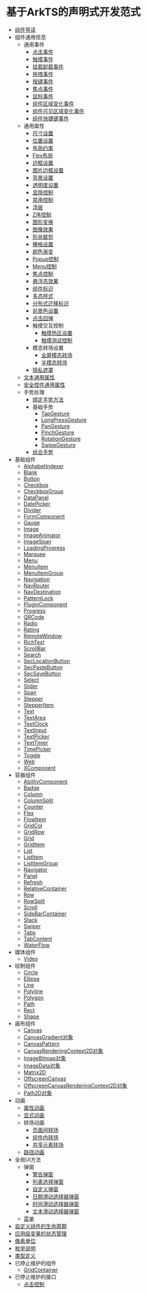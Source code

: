# 基于ArkTS的声明式开发范式

- [组件导读](ts-components-summary.md)
- 组件通用信息
  - 通用事件
    - [点击事件](ts-universal-events-click.md)
    - [触摸事件](ts-universal-events-touch.md)
    - [挂载卸载事件](ts-universal-events-show-hide.md)
    - [拖拽事件](ts-universal-events-drag-drop.md)
    - [按键事件](ts-universal-events-key.md)
    - [焦点事件](ts-universal-focus-event.md)
    - [鼠标事件](ts-universal-mouse-key.md)
    - [组件区域变化事件](ts-universal-component-area-change-event.md)
    - [组件可见区域变化事件](ts-universal-component-visible-area-change-event.md)
    - [组件快捷键事件](ts-universal-events-keyboardshortcut.md)
  - 通用属性
    - [尺寸设置](ts-universal-attributes-size.md)
    - [位置设置](ts-universal-attributes-location.md)
    - [布局约束](ts-universal-attributes-layout-constraints.md)
    - [Flex布局](ts-universal-attributes-flex-layout.md)
    - [边框设置](ts-universal-attributes-border.md)
    - [图片边框设置](ts-universal-attributes-border-image.md)
    - [背景设置](ts-universal-attributes-background.md)
    - [透明度设置](ts-universal-attributes-opacity.md)
    - [显隐控制](ts-universal-attributes-visibility.md)
    - [禁用控制](ts-universal-attributes-enable.md)
    - [浮层](ts-universal-attributes-overlay.md)
    - [Z序控制](ts-universal-attributes-z-order.md)
    - [图形变换](ts-universal-attributes-transformation.md)
    - [图像效果](ts-universal-attributes-image-effect.md)
    - [形状裁剪](ts-universal-attributes-sharp-clipping.md)
    - [栅格设置](ts-universal-attributes-grid.md)
    - [颜色渐变](ts-universal-attributes-gradient-color.md)
    - [Popup控制](ts-universal-attributes-popup.md)
    - [Menu控制](ts-universal-attributes-menu.md)
    - [焦点控制](ts-universal-attributes-focus.md)
    - [悬浮态效果](ts-universal-attributes-hover-effect.md)
    - [组件标识](ts-universal-attributes-component-id.md)
    - [多态样式](ts-universal-attributes-polymorphic-style.md)
    - [分布式迁移标识](ts-universal-attributes-restoreId.md)
    - [前景色设置](ts-universal-attributes-foreground-color.md)
    - [点击回弹](ts-universal-attributes-click-effect.md)
    - 触摸交互控制
      - [触摸热区设置](ts-universal-attributes-touch-target.md)
      - [触摸测试控制](ts-universal-attributes-hit-test-behavior.md)
    - 模态转场设置
      - [全屏模态转场](ts-universal-attributes-modal-transition.md)
      - [半模态转场](ts-universal-attributes-sheet-transition.md)
    - [隐私遮罩](ts-universal-attributes-obscured.md)
  - [文本通用属性](ts-universal-attributes-text-style.md)
  - [安全控件通用属性](ts-universal-attributes-securitycomponent.md)
  - 手势处理
    - [绑定手势方法](ts-gesture-settings.md)
    - 基础手势
      - [TapGesture](ts-basic-gestures-tapgesture.md)
      - [LongPressGesture](ts-basic-gestures-longpressgesture.md)
      - [PanGesture](ts-basic-gestures-pangesture.md)
      - [PinchGesture](ts-basic-gestures-pinchgesture.md)
      - [RotationGesture](ts-basic-gestures-rotationgesture.md)
      - [SwipeGesture](ts-basic-gestures-swipegesture.md)
    - [组合手势](ts-combined-gestures.md)
- 基础组件
  - [AlphabetIndexer](ts-container-alphabet-indexer.md)
  - [Blank](ts-basic-components-blank.md)
  - [Button](ts-basic-components-button.md)
  - [Checkbox](ts-basic-components-checkbox.md)
  - [CheckboxGroup](ts-basic-components-checkboxgroup.md)
  - [DataPanel](ts-basic-components-datapanel.md)
  - [DatePicker](ts-basic-components-datepicker.md)
  - [Divider](ts-basic-components-divider.md)
  - [FormComponent](ts-basic-components-formcomponent.md)
  - [Gauge](ts-basic-components-gauge.md)
  - [Image](ts-basic-components-image.md)
  - [ImageAnimator](ts-basic-components-imageanimator.md)
  - [ImageSpan](ts-basic-components-imagespan.md)
  - [LoadingProgress](ts-basic-components-loadingprogress.md)
  - [Marquee](ts-basic-components-marquee.md)
  - [Menu](ts-basic-components-menu.md)
  - [MenuItem](ts-basic-components-menuitem.md)
  - [MenuItemGroup](ts-basic-components-menuitemgroup.md)
  - [Navigation](ts-basic-components-navigation.md)
  - [NavRouter](ts-basic-components-navrouter.md)
  - [NavDestination](ts-basic-components-navdestination.md)
  - [PatternLock](ts-basic-components-patternlock.md)
  - [PluginComponent](ts-basic-components-plugincomponent.md)
  - [Progress](ts-basic-components-progress.md)
  - [QRCode](ts-basic-components-qrcode.md)
  - [Radio](ts-basic-components-radio.md)
  - [Rating](ts-basic-components-rating.md)
  - [RemoteWindow](ts-basic-components-remotewindow.md)
  - [RichText](ts-basic-components-richtext.md)
  - [ScrollBar](ts-basic-components-scrollbar.md)
  - [Search](ts-basic-components-search.md)
  - [SecLocationButton](ts-basic-components-seclocationbutton.md)
  - [SecPasteButton](ts-basic-components-secpastebutton.md)
  - [SecSaveButton](ts-basic-components-secsavebutton.md)
  - [Select](ts-basic-components-select.md)
  - [Slider](ts-basic-components-slider.md)
  - [Span](ts-basic-components-span.md)
  - [Stepper](ts-basic-components-stepper.md)
  - [StepperItem](ts-basic-components-stepperitem.md)
  - [Text](ts-basic-components-text.md)
  - [TextArea](ts-basic-components-textarea.md)
  - [TextClock](ts-basic-components-textclock.md)
  - [TextInput](ts-basic-components-textinput.md)
  - [TextPicker](ts-basic-components-textpicker.md)
  - [TextTimer](ts-basic-components-texttimer.md)
  - [TimePicker](ts-basic-components-timepicker.md)
  - [Toggle](ts-basic-components-toggle.md)
  - [Web](ts-basic-components-web.md)
  - [XComponent](ts-basic-components-xcomponent.md)
- 容器组件
  - [AbilityComponent](ts-container-ability-component.md)
  - [Badge](ts-container-badge.md)
  - [Column](ts-container-column.md)
  - [ColumnSplit](ts-container-columnsplit.md)
  - [Counter](ts-container-counter.md)
  - [Flex](ts-container-flex.md)
  - [FlowItem](ts-container-flowitem.md)
  - [GridCol](ts-container-gridcol.md)
  - [GridRow](ts-container-gridrow.md)
  - [Grid](ts-container-grid.md)
  - [GridItem](ts-container-griditem.md)
  - [List](ts-container-list.md)
  - [ListItem](ts-container-listitem.md)
  - [ListItemGroup](ts-container-listitemgroup.md)
  - [Navigator](ts-container-navigator.md)
  - [Panel](ts-container-panel.md)
  - [Refresh](ts-container-refresh.md)
  - [RelativeContainer](ts-container-relativecontainer.md)
  - [Row](ts-container-row.md)
  - [RowSplit](ts-container-rowsplit.md)
  - [Scroll](ts-container-scroll.md)
  - [SideBarContainer](ts-container-sidebarcontainer.md)
  - [Stack](ts-container-stack.md)
  - [Swiper](ts-container-swiper.md)
  - [Tabs](ts-container-tabs.md)
  - [TabContent](ts-container-tabcontent.md)
  - [WaterFlow](ts-container-waterflow.md)
- 媒体组件
  - [Video](ts-media-components-video.md)
- 绘制组件
  - [Circle](ts-drawing-components-circle.md)
  - [Ellipse](ts-drawing-components-ellipse.md)
  - [Line](ts-drawing-components-line.md)
  - [Polyline](ts-drawing-components-polyline.md)
  - [Polygon](ts-drawing-components-polygon.md)
  - [Path](ts-drawing-components-path.md)
  - [Rect](ts-drawing-components-rect.md)
  - [Shape](ts-drawing-components-shape.md)
- 画布组件
  - [Canvas](ts-components-canvas-canvas.md)
  - [CanvasGradient对象](ts-components-canvas-canvasgradient.md)
  - [CanvasPattern](ts-components-canvas-canvaspattern.md)
  - [CanvasRenderingContext2D对象](ts-canvasrenderingcontext2d.md)
  - [ImageBitmap对象](ts-components-canvas-imagebitmap.md)
  - [ImageData对象](ts-components-canvas-imagedata.md)
  - [Matrix2D](ts-components-canvas-matrix2d.md)
  - [OffscreenCanvas](ts-components-offscreencanvas.md)
  - [OffscreenCanvasRenderingContext2D对象](ts-offscreencanvasrenderingcontext2d.md)
  - [Path2D对象](ts-components-canvas-path2d.md)
- 动画
  - [属性动画](ts-animatorproperty.md)
  - [显式动画](ts-explicit-animation.md)
  - 转场动画
    - [页面间转场](ts-page-transition-animation.md)
    - [组件内转场](ts-transition-animation-component.md)
    - [共享元素转场](ts-transition-animation-shared-elements.md)
  - [路径动画](ts-motion-path-animation.md)
- 全局UI方法
  - 弹窗
    - [警告弹窗](ts-methods-alert-dialog-box.md)
    - [列表选择弹窗](ts-methods-action-sheet.md)
    - [自定义弹窗](ts-methods-custom-dialog-box.md)
    - [日期滑动选择器弹窗](ts-methods-datepicker-dialog.md)
    - [时间滑动选择器弹窗](ts-methods-timepicker-dialog.md)
    - [文本滑动选择器弹窗](ts-methods-textpicker-dialog.md)
  - [菜单](ts-methods-menu.md)
- [自定义组件的生命周期](ts-custom-component-lifecycle.md)
- [应用级变量的状态管理](ts-state-management.md)
- [像素单位](ts-pixel-units.md)
- [枚举说明](ts-appendix-enums.md)
- [类型定义](ts-types.md)
- 已停止维护的组件
  - [GridContainer](ts-container-gridcontainer.md)
- 已停止维护的接口 
  - [点击控制](ts-universal-attributes-click.md)